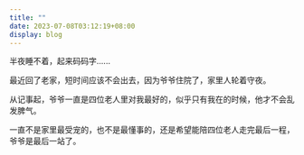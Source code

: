 ```yaml
---
title: ""
date: 2023-07-08T03:12:19+08:00
display: blog
---
```

<!-- status: sow, grow, mature (completion: sow < grow < mature ) -->

半夜睡不着，起来码码字......

最近回了老家，短时间应该不会出去，因为爷爷住院了，家里人轮着守夜。

从记事起，爷爷一直是四位老人里对我最好的，似乎只有我在的时候，他才不会乱发脾气。

一直不是家里最受宠的，也不是最懂事的，还是希望能陪四位老人走完最后一程，爷爷是最后一站了。
